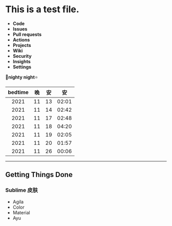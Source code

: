 # This is a test file.

- **Code**
- **Issues**
- **Pull requests**
- **Actions**
- **Projects**
- **Wiki**
- **Security**
- **Insights**
- **Settings**

🌙**nighty night**⭐

|bedtime|晚|安|安|
|:-:|:-:|:-:|:-:|
|2021|11|13|02:01|
|2021|11|14|02:42|
|2021|11|17|02:48|
|2021|11|18|04:20|
|2021|11|19|02:05|
|2021|11|20|01:57|
|2021|11|26|00:06|

---

## Getting Things Done

### Sublime 皮肤

- Agila
- Color
- Material
- Ayu
